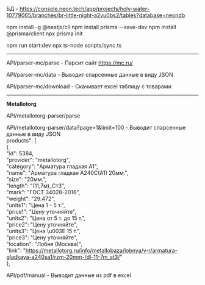 БД - https://console.neon.tech/app/projects/holy-water-10779065/branches/br-little-night-a2vu0bs2/tables?database=neondb

npm install -g @nestjs/cli
npm install prisma --save-dev
npm install @prisma/client
npx prisma init

npm run start:dev
npx ts-node scripts/sync.ts

---

API/parser-mc/parse - Парсит сайт https://mc.ru/

API/parser-mc/data - Выводит спарсенные данные в виду JSON

API/parser-mc/download - Скачивает excel таблицу с товарами


***

**Metallotorg**

API/metallotorg-parser/parse

API/metallotorg-parser/data?page=1&limit=100 - Выводит спарсенные данные в виду JSON  
products": [  
    {  
      "id": 5384,  
      "provider": "metallotorg",  
      "category": "Арматура гладкая A1",  
      "name": "Арматура гладкая А240С(А1) 20мм.",  
      "size": "20мм.",  
      "length": "(11,7м)_Ст3",  
      "mark": "ГОСТ 34028-2016",  
      "weight": "29.472",  
      "units1": "Цена 1 - 5 т.",  
      "price1": "Цену уточняйте",  
      "units2": "Цена от 5 т. до 15 т.",  
      "price2": "Цену уточняйте",  
      "units3": "Цена \u003E 15 т.",  
      "price3": "Цену уточняйте",  
      "location": "Лобня (Москва)",  
      "link": "https://metallotorg.ru/info/metallobaza/lobnya/v-r/armatura-gladkaya-a240sa1/rzm-20mm-/dl-11-7m_st3/"  
    },  




API/pdf/manual - Выводит данные из pdf в excel
